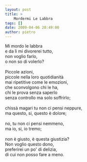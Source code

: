 ```yaml
---
layout: post
title: >
    Mordermi Le Labbra
tags: []
date: 2009-04-06 20:49:00
author: pietro
---
```

Mi mordo le labbra<br/>e da lì mi divorerei tutto,<br/>non voglio farlo,<br/>o non so di volerlo?<br/><br/>Piccole azioni,<br/>piccole nella loro quotidianità<br/>mai ripetitive come le emozioni,<br/>che sconvolgono chi le ha,<br/>chi le prova senza saperlo<br/>senza controllo ma solo soffrirlo;<br/><br/>chissà magari tu non ci pensi neppure,<br/>ma questo, si, questo è dolore;<br/><br/>no, tu non ci pensi nemmeno,<br/>ma io, si, io tremo;<br/><br/>non è giusto, è questa giustizia?<br/>Non voglio questo dono,<br/>preferirei un po' di delizia,<br/>di cui non posso fare a meno.
